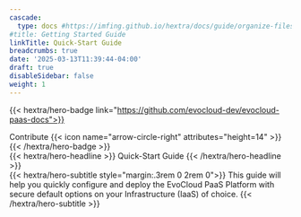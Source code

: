 ```yaml
---
cascade:
  type: docs #https://imfing.github.io/hextra/docs/guide/organize-files/#layouts
#title: Getting Started Guide
linkTitle: Quick-Start Guide
breadcrumbs: true
date: '2025-03-13T11:39:44-04:00'
draft: true
disableSidebar: false
weight: 1
---
```


<!-- markdownlint-disable MD033 MD034-->
{{< hextra/hero-badge link="https://github.com/evocloud-dev/evocloud-paas-docs">}}
  <div class="hx-w-2 hx-h-2 hx-rounded-full hx-bg-primary-400"></div>
  Contribute
  {{< icon name="arrow-circle-right" attributes="height=14" >}}
{{< /hextra/hero-badge >}}

<div class="hx-mt-6 hx-mb-6">
{{< hextra/hero-headline >}}
  Quick-Start Guide
{{< /hextra/hero-headline >}}
</div>

<div class="hx-mb-12">
{{< hextra/hero-subtitle style="margin:.3rem 0 2rem 0">}}
  This guide will help you quickly configure and deploy the EvoCloud PaaS Platform with 
  secure default options on your Infrastructure (IaaS) of choice.
{{< /hextra/hero-subtitle >}}
</div>

